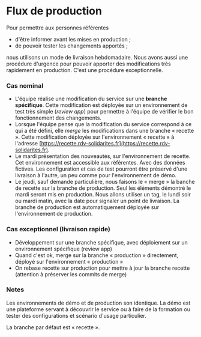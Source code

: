 # Flux de production

Pour permettre aux personnes référentes 

* d'être informer avant les mises en production ;
* de pouvoir tester les changements apportés ;

nous utilisons un mode de livraison hebdomadaire. Nous avons aussi une procédure d'urgence pour pouvoir apporter des modifications très rapidement en production. C'est une procédure exceptionnelle.

### Cas nominal

* L'équipe réalise une modification du service sur une **branche spécifique**. Cette modification est déployée sur un environnement de test très simple \(_review app_\) pour permettre à l'équipe de vérifier le bon fonctionnement des changements.
* Lorsque l'équipe pense que la modification du service correspond à ce qui a été défini, elle _merge_ les modifications dans une branche « recette ». Cette modification déployée sur l'environnement « recette » à l'adresse [https://recette.rdv-solidarites.fr](https://recette.rdv-solidarites.fr).
* Le mardi présentation des nouveautés, sur l'environnement de recette. Cet environnement est accessible aux référentes. Avec des données fictives. Les configuration et cas de test pourront être préservé d'une livraison à l'autre, un peu comme pour l'environnement de démo.
* Le jeudi, sauf demande particulière, nous faisons le « merge » la banche de recette sur la branche de production. Seul les éléments démontré le mardi seront mis en production. Nous allons utiliser un tag, le lundi soir ou mardi matin, avec la date pour signaler un point de livraison. La branche de production est automatiquement déployée sur l'environnement de production.

### Cas exceptionnel \(livraison rapide\)

* Développement sur une branche spécifique, avec déploiement sur un environnement spécifique \(review app\)
* Quand c'est ok, merge sur la branche « production » directement, déployé sur l'environnement « production »
* On rebase recette sur production pour mettre à jour la branche recette \(attention à préserver les commits de merge\)

### Notes

Les environnements de démo et de production son identique. La démo est une plateforme servant à découvrir le service ou à faire de la formation ou tester des configurations et scénario d'usage particulier.

La branche par défaut est « recette ».

